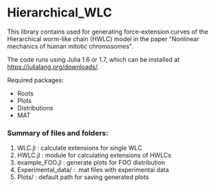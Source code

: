 # Hierarchical_WLC
This library contains used for generating force-extension curves of the Hierarchical worm-like chain (HWLC) model in the paper "Nonlinear mechanics of human mitotic chromosomes".

The code runs using Julia 1.6 or 1.7, which can be installed at https://julialang.org/downloads/.

Required packages:
  - Roots
  - Plots
  - Distributions
  - MAT

### Summary of files and folders:
1. WLC.jl : calculate extensions for single WLC
2. HWLC.jl : module for calculating extensions of HWLCs
3. example_FOO.jl : generate plots for FOO distribution
4. Experimental_data/ : .mat files with experimental data
5. Plots/ : default path for saving generated plots
